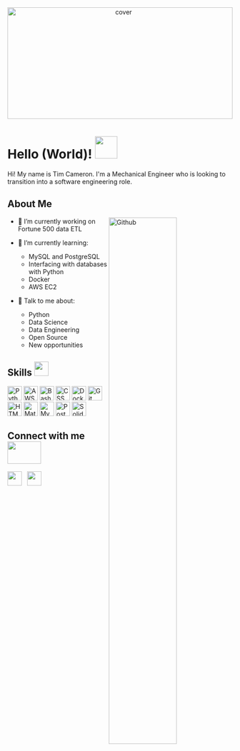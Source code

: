 <div align="center">
<img width="100%" height = "250px" src="https://raw.githubusercontent.com/rahulbanerjee26/githubProfileReadmeGenerator/main/banners/banner7.png" alt="cover" />
</div>

<h1>Hello (World)! <img src = "https://raw.githubusercontent.com/rahulbanerjee26/githubProfileReadmeGenerator/main/gifs/wave.gif" width = 50px height='50px'> </h1>
<div size='20px'>Hi! My name is Tim Cameron. I'm a Mechanical Engineer who is looking to transition into a software engineering role.
</div>

<h2>About Me</h2>

<img width="55%" align="right" alt="Github" src="https://raw.githubusercontent.com/rahulbanerjee26/githubProfileReadmeGenerator/47a1a7b035154ce002fffc42e803b6ca8acbc4f3/gifs/git-header.svg" />


- 🔭 I’m currently working on Fortune 500 data ETL

- 🌱 I’m currently learning:
  - MySQL and PostgreSQL
  - Interfacing with databases with Python
  - Docker
  - AWS EC2 

- 💬 Talk to me about:
  - Python
  - Data Science
  - Data Engineering
  - Open Source
  - New opportunities 

<h2> Skills <img src = "https://raw.githubusercontent.com/rahulbanerjee26/githubProfileReadmeGenerator/main/gifs/code.gif" width = 32px height=32px> </h2>
<picture>
  <img width ='32px' height='32px' src ='https://raw.githubusercontent.com/rahulbanerjee26/githubAboutMeGenerator/main/icons/python.svg' alt='Python'>
</picture>
<picture>
  <img width ='32px' height='32px' src ='https://raw.githubusercontent.com/rahulbanerjee26/githubAboutMeGenerator/main/icons/aws.svg' alt='AWS'>
</picture>
<picture>
  <img width ='32px' height='32px' src ='https://raw.githubusercontent.com/rahulbanerjee26/githubAboutMeGenerator/main/icons/bash.svg' alt='Bash'>
</picture>
<picture>
  <img width ='32px' height='32px' src ='https://raw.githubusercontent.com/rahulbanerjee26/githubAboutMeGenerator/main/icons/css.svg' alt='CSS'>
</picture>
<picture>
  <img width ='32px' height='32px' src ='https://raw.githubusercontent.com/rahulbanerjee26/githubAboutMeGenerator/main/icons/docker.svg' alt='Docker'>
</picture>
<picture>
  <img width ='32px' height='32px' src ='https://raw.githubusercontent.com/rahulbanerjee26/githubAboutMeGenerator/main/icons/git.svg' alt='Git'>
</picture>
<br/>
<picture>
  <img width ='32px' height='32px' src ='https://raw.githubusercontent.com/rahulbanerjee26/githubAboutMeGenerator/main/icons/html.svg' alt='HTML'>
</picture>
<picture>
  <img width ='32px' height='32px' src ='https://raw.githubusercontent.com/rahulbanerjee26/githubAboutMeGenerator/main/icons/matlab.svg' alt='Matlab'>
</picture>
<picture>
  <img width ='32px' height='32px' src ='https://raw.githubusercontent.com/rahulbanerjee26/githubAboutMeGenerator/main/icons/mysql.svg' alt='MySQL'>
</picture>
<picture>
  <img width ='32px' height='32px' src ='https://raw.githubusercontent.com/rahulbanerjee26/githubAboutMeGenerator/main/icons/postgresql.svg' alt='PostgreSQL'>
</picture>
<picture>
  <img width ='32px' height='32px' src ='https://raw.githubusercontent.com/rahulbanerjee26/githubAboutMeGenerator/main/icons/solidworks.svg' alt='Solidworks'>
</picture>

<h2> Connect with me <img src='https://raw.githubusercontent.com/rahulbanerjee26/githubProfileReadmeGenerator/main/gifs/handShake.gif' width="75px" height=50px> </h2>
<a href = 'https://www.linkedin.com/in/timothy-ian-cameron/'> <img width = '32px' align= 'center' src="https://raw.githubusercontent.com/rahulbanerjee26/githubAboutMeGenerator/main/icons/linked-in-alt.svg"/></a> 
&nbsp;
<a href = 'https://github.com/timiancam'> <img width = '32px' align= 'center' src="https://raw.githubusercontent.com/rahulbanerjee26/githubAboutMeGenerator/main/icons/github.svg"/></a> 
